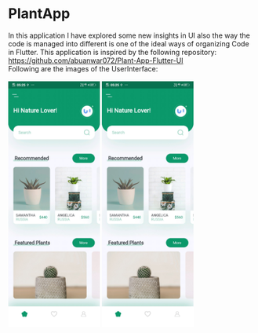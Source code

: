 # PlantApp
In this application I have explored some new insights in UI also the way the code is managed into different is one of the ideal ways of organizing Code in Flutter. This application is inspired by the following repository: https://github.com/abuanwar072/Plant-App-Flutter-UI
<br/>
Following are the images of the UserInterface:
<br><br>
<img src = "github_readme_images/home_page.jpg" height = "500">
<img src = "github_readme_images/home_page.jpg" height = "500">
